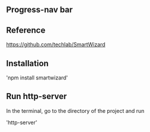 ## Progress-nav bar

## Reference 

https://github.com/techlab/SmartWizard

## Installation

'npm install smartwizard'

## Run http-server
In the terminal, go to the directory of the project and run 

'http-server'